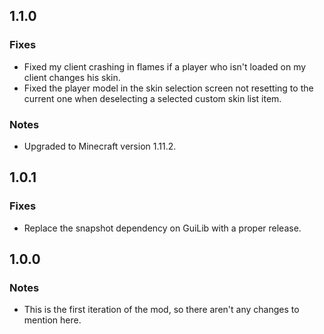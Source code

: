 1.1.0
-----

### Fixes
* Fixed my client crashing in flames if a player who isn't loaded on my client changes his skin.
* Fixed the player model in the skin selection screen not resetting to the current one when deselecting a selected custom skin list item.

### Notes
* Upgraded to Minecraft version 1.11.2.

1.0.1
-----

### Fixes
* Replace the snapshot dependency on GuiLib with a proper release.

1.0.0
-----

### Notes
* This is the first iteration of the mod, so there aren't any changes to mention here.
